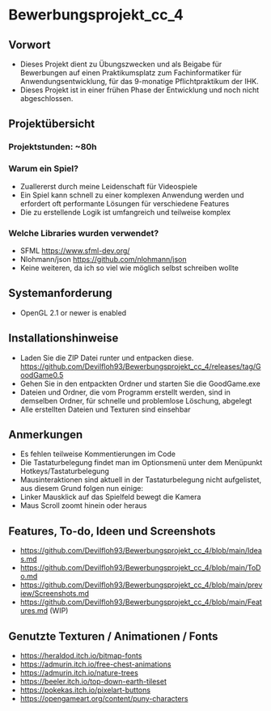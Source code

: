 # Bewerbungsprojekt_cc_4

## Vorwort

* Dieses Projekt dient zu Übungszwecken und als Beigabe für Bewerbungen auf einen Praktikumsplatz zum Fachinformatiker für Anwendungsentwicklung, für das 9-monatige Pflichtpraktikum der IHK.
* Dieses Projekt ist in einer frühen Phase der Entwicklung und noch nicht abgeschlossen.

## Projektübersicht

### Projektstunden: ~80h

### Warum ein Spiel?

* Zuallererst durch meine Leidenschaft für Videospiele
* Ein Spiel kann schnell zu einer komplexen Anwendung werden und erfordert oft performante Lösungen für verschiedene Features
* Die zu erstellende Logik ist umfangreich und teilweise komplex

### Welche Libraries wurden verwendet?

* SFML <https://www.sfml-dev.org/>
* Nlohmann/json <https://github.com/nlohmann/json>
* Keine weiteren, da ich so viel wie möglich selbst schreiben wollte

## Systemanforderung

* OpenGL 2.1 or newer is enabled

## Installationshinweise

* Laden Sie die ZIP Datei runter und entpacken diese. <https://github.com/Devilfloh93/Bewerbungsprojekt_cc_4/releases/tag/GoodGame0.5>
* Gehen Sie in den entpackten Ordner und starten Sie die GoodGame.exe
* Dateien und Ordner, die vom Programm erstellt werden, sind in demselben Ordner, für schnelle und problemlose Löschung, abgelegt
* Alle erstellten Dateien und Texturen sind einsehbar

## Anmerkungen

* Es fehlen teilweise Kommentierungen im Code
* Die Tastaturbelegung findet man im Optionsmenü unter dem Menüpunkt Hotkeys/Tastaturbelegung
* Mausinteraktionen sind aktuell in der Tastaturbelegung nicht aufgelistet, aus diesem Grund folgen nun einige:
* Linker Mausklick auf das Spielfeld bewegt die Kamera
* Maus Scroll zoomt hinein oder heraus

## Features, To-do, Ideen und Screenshots

* <https://github.com/Devilfloh93/Bewerbungsprojekt_cc_4/blob/main/Ideas.md>
* <https://github.com/Devilfloh93/Bewerbungsprojekt_cc_4/blob/main/ToDo.md>
* <https://github.com/Devilfloh93/Bewerbungsprojekt_cc_4/blob/main/preview/Screenshots.md>
* <https://github.com/Devilfloh93/Bewerbungsprojekt_cc_4/blob/main/Features.md> (WIP)

## Genutzte Texturen / Animationen / Fonts

* <https://heraldod.itch.io/bitmap-fonts>
* <https://admurin.itch.io/free-chest-animations>
* <https://admurin.itch.io/nature-trees>
* <https://beeler.itch.io/top-down-earth-tileset>
* <https://pokekas.itch.io/pixelart-buttons>
* <https://opengameart.org/content/puny-characters>
